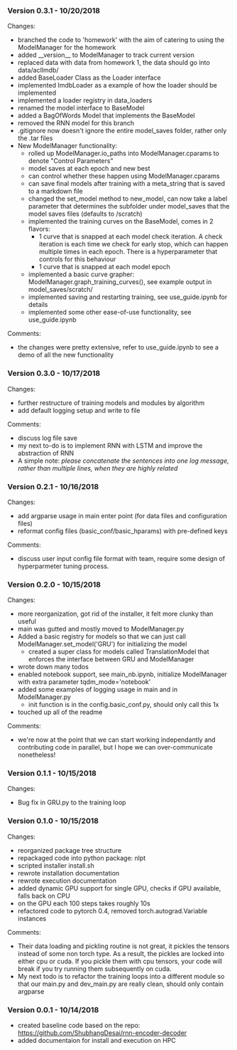 ### Version 0.3.1 - 10/20/2018
Changes:
- branched the code to 'homework' with the aim of catering to using the ModelManager for the homework
- added \_\_version\_\_ to ModelManager to track current version
- replaced data with data from homework 1, the data should go into data/aclImdb/
- added BaseLoader Class as the Loader interface
- implemented ImdbLoader as a example of how the loader should be implemented
- implemented a loader registry in data_loaders
- renamed the model interface to BaseModel
- added a BagOfWords Model that implements the BaseModel
- removed the RNN model for this branch
- .gitignore now doesn't ignore the entire model_saves folder, rather only the .tar files
- New ModelManager functionality:
    - rolled up ModelManager.io_paths into ModelManager.cparams to denote "Control Parameters"
    - model saves at each epoch and new best
    - can control whether these happen using ModelManager.cparams
    - can save final models after training with a meta_string that is saved to a markdown file
    - changed the set_model method to new_model, can now take a label parameter that determines the subfolder under model_saves that the model saves files (defaults to /scratch)
    - implemented the training curves on the BaseModel, comes in 2 flavors:
        - 1 curve that is snapped at each model check iteration. A check iteration is each time we check for early stop, which can happen multiple times in each epoch. There is a hyperparameter that controls for this behaviour
        - 1 curve that is snapped at each model epoch
    - implemented a basic curve grapher: ModelManager.graph_training_curves(), see example output in model_saves/scratch/
    - implemented saving and restarting training, see use_guide.ipynb for details
    - implemented some other ease-of-use functionality, see use_guide.ipynb 
    

Comments:
- the changes were pretty extensive, refer to use_guide.ipynb to see a demo of all the new functionality


### Version 0.3.0 - 10/17/2018
Changes:
- further restructure of training models and modules by algorithm
- add default logging setup and write to file

Comments:
- discuss log file save
- my next to-do is to implement RNN with LSTM and improve the abstraction of RNN 
- A simple note: *please concatenate the sentences into one log message, rather than multiple lines, when they are highly related*

### Version 0.2.1 - 10/16/2018
Changes:
- add argparse usage in main enter point (for data files and configuration files)
- reformat config files (basic_conf/basic_hparams) with pre-defined keys

Comments:
- discuss user input config file format with team, require some design of hyperparmeter tuning process.

### Version 0.2.0 - 10/15/2018
Changes:
- more reorganization, got rid of the installer, it felt more clunky than useful
- main was gutted and mostly moved to ModelManager.py
- Added a basic registry for models so that we can just call ModelManager.set_model('GRU') for initializing the model
    - created a super class for models called TranslationModel that enforces the interface between GRU and ModelManager
- wrote down many todos
- enabled notebook support, see main_nb.ipynb, initialize ModelManager with extra parameter tqdm_mode='notebook'
- added some examples of logging usage in main and in ModelManager.py
    - init function is in the config.basic_conf.py, should only call this 1x
- touched up all of the readme

Comments:
- we're now at the point that we can start working independantly and contributing code in parallel, but I hope we can over-communicate nonetheless!

### Version 0.1.1 - 10/15/2018
Changes:
- Bug fix in GRU.py to the training loop

### Version 0.1.0 - 10/15/2018
Changes:
- reorganized package tree structure
- repackaged code into python package: nlpt
- scripted installer install.sh
- rewrote installation documentation
- rewrote execution documentation
- added dynamic GPU support for single GPU, checks if GPU available, falls back on CPU
- on the GPU each 100 steps takes roughly 10s
- refactored code to pytorch 0.4, removed torch.autograd.Variable instances
 
Comments: 
 - Their data loading and pickling routine is not great, it pickles the tensors instead of some non torch type. As a result, the pickles are locked into either cpu or cuda. If you pickle them with cpu tensors, your code will break if you try running them subsequently on cuda.
 - My next todo is to refactor the training loops into a different module so that our main.py and dev_main.py are really clean, should only contain argparse

### Version 0.0.1 - 10/14/2018
- created baseline code based on the repo: https://github.com/ShubhangDesai/rnn-encoder-decoder
- added documentaion for install and execution on HPC
